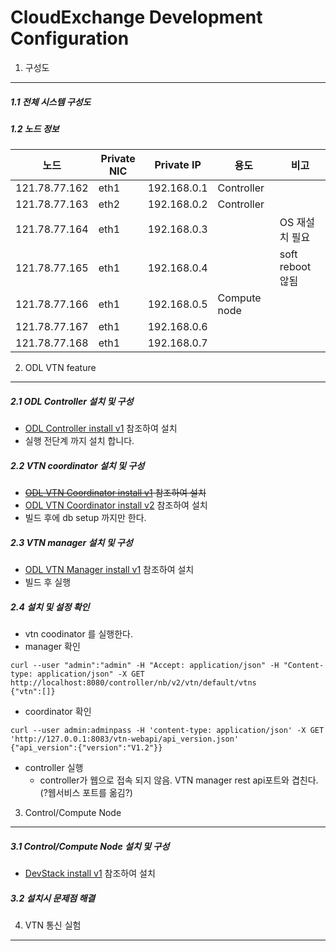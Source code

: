 CloudExchange Development Configuration 
=========================================

1. 구성도
---------

##### 1.1 전체 시스템 구성도

##### 1.2 노드 정보

| 노드        | Private NIC | Private IP | 용도       | 비고            |
|-------------|-------------|------------|------------|-----------------| 
|121.78.77.162|eth1         |192.168.0.1 |Controller  |                 |
|121.78.77.163|eth2         |192.168.0.2 |Controller  |                 |
|121.78.77.164|eth1         |192.168.0.3 |            |OS 재설치 필요   |
|121.78.77.165|eth1         |192.168.0.4 |            |soft reboot 않됨 |
|121.78.77.166|eth1         |192.168.0.5 |Compute node|                 |
|121.78.77.167|eth1         |192.168.0.6 |            |                 |
|121.78.77.168|eth1         |192.168.0.7 |            |                 |

2. ODL VTN feature 
----------------------

##### 2.1 ODL Controller 설치 및 구성
- [ODL Controller install v1](https://github.com/KyongI/cloudexchange/blob/master/vtn/ODL_Controller_install_v1.md) 참조하여 설치
- 실행 전단계 까지 설치 합니다. 

##### 2.2 VTN coordinator 설치 및 구성
- <strike>[ODL VTN Coordinator install v1](https://github.com/KyongI/cloudexchange/blob/master/vtn/ODL_VTNCoordinator_install_v1.md) 참조하여 설치</strike>
- [ODL VTN Coordinator install v2](https://github.com/KyongI/cloudexchange/blob/master/vtn/ODL_VTNCoordinator_install_v2.md) 참조하여 설치
- 빌드 후에 db setup 까지만 한다. 

##### 2.3 VTN manager 설치 및 구성
- [ODL VTN Manager install v1](https://github.com/KyongI/cloudexchange/blob/master/vtn/ODL_VTNManager_install_v1.md) 참조하여 설치 
- 빌드 후 실행

##### 2.4 설치 및 설정 확인 
- vtn coodinator 를 실행한다. 
- manager 확인
```
curl --user "admin":"admin" -H "Accept: application/json" -H "Content-type: application/json" -X GET http://localhost:8080/controller/nb/v2/vtn/default/vtns                          
{"vtn":[]}
```
- coordinator 확인
```
curl --user admin:adminpass -H 'content-type: application/json' -X GET 'http://127.0.0.1:8083/vtn-webapi/api_version.json'  
{"api_version":{"version":"V1.2"}}
```
- controller 실행
  * controller가 웹으로 접속 되지 않음. VTN manager rest api포트와 겹친다. (?웹서비스 포트를 옮김?)

3. Control/Compute Node
------------------------

##### 3.1 Control/Compute Node 설치 및 구성
- [DevStack install v1](https://github.com/KyongI/cloudexchange/blob/master/heat/DevstackNode_install_v1.md) 참조하여 설치 

##### 3.2 설치시 문제점 해결


4. VTN 통신 실험
-----------------
